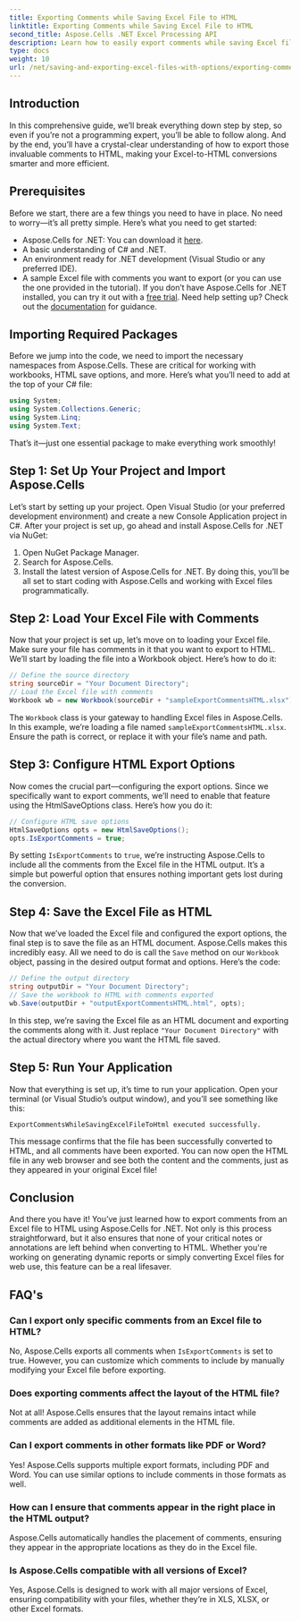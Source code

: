 ```yaml
---
title: Exporting Comments while Saving Excel File to HTML
linktitle: Exporting Comments while Saving Excel File to HTML
second_title: Aspose.Cells .NET Excel Processing API
description: Learn how to easily export comments while saving Excel files to HTML using Aspose.Cells for .NET. Follow this step-by-step guide to preserve annotations.
type: docs
weight: 10
url: /net/saving-and-exporting-excel-files-with-options/exporting-comments/
---
```

## Introduction
In this comprehensive guide, we’ll break everything down step by step, so even if you’re not a programming expert, you’ll be able to follow along. And by the end, you’ll have a crystal-clear understanding of how to export those invaluable comments to HTML, making your Excel-to-HTML conversions smarter and more efficient.
## Prerequisites
Before we start, there are a few things you need to have in place. No need to worry—it’s all pretty simple. Here’s what you need to get started:
- Aspose.Cells for .NET: You can download it [here](https://releases.aspose.com/cells/net/).
- A basic understanding of C# and .NET.
- An environment ready for .NET development (Visual Studio or any preferred IDE).
- A sample Excel file with comments you want to export (or you can use the one provided in the tutorial).
If you don’t have Aspose.Cells for .NET installed, you can try it out with a [free trial](https://releases.aspose.com/). Need help setting up? Check out the [documentation](https://reference.aspose.com/cells/net/) for guidance.
## Importing Required Packages
Before we jump into the code, we need to import the necessary namespaces from Aspose.Cells. These are critical for working with workbooks, HTML save options, and more. Here’s what you’ll need to add at the top of your C# file:
```csharp
using System;
using System.Collections.Generic;
using System.Linq;
using System.Text;
```
That’s it—just one essential package to make everything work smoothly!
## Step 1: Set Up Your Project and Import Aspose.Cells
Let’s start by setting up your project. Open Visual Studio (or your preferred development environment) and create a new Console Application project in C#. After your project is set up, go ahead and install Aspose.Cells for .NET via NuGet:
1. Open NuGet Package Manager.
2. Search for Aspose.Cells.
3. Install the latest version of Aspose.Cells for .NET.
By doing this, you’ll be all set to start coding with Aspose.Cells and working with Excel files programmatically.
## Step 2: Load Your Excel File with Comments
Now that your project is set up, let’s move on to loading your Excel file. Make sure your file has comments in it that you want to export to HTML. We’ll start by loading the file into a Workbook object.
Here’s how to do it:
```csharp
// Define the source directory
string sourceDir = "Your Document Directory";
// Load the Excel file with comments
Workbook wb = new Workbook(sourceDir + "sampleExportCommentsHTML.xlsx");
```
The `Workbook` class is your gateway to handling Excel files in Aspose.Cells. In this example, we’re loading a file named `sampleExportCommentsHTML.xlsx`. Ensure the path is correct, or replace it with your file’s name and path.
## Step 3: Configure HTML Export Options
Now comes the crucial part—configuring the export options. Since we specifically want to export comments, we’ll need to enable that feature using the HtmlSaveOptions class.
Here’s how you do it:
```csharp
// Configure HTML save options
HtmlSaveOptions opts = new HtmlSaveOptions();
opts.IsExportComments = true;
```
By setting `IsExportComments` to `true`, we’re instructing Aspose.Cells to include all the comments from the Excel file in the HTML output. It’s a simple but powerful option that ensures nothing important gets lost during the conversion.
## Step 4: Save the Excel File as HTML
Now that we’ve loaded the Excel file and configured the export options, the final step is to save the file as an HTML document. Aspose.Cells makes this incredibly easy. All we need to do is call the `Save` method on our `Workbook` object, passing in the desired output format and options.
Here’s the code:
```csharp
// Define the output directory
string outputDir = "Your Document Directory";
// Save the workbook to HTML with comments exported
wb.Save(outputDir + "outputExportCommentsHTML.html", opts);
```
In this step, we’re saving the Excel file as an HTML document and exporting the comments along with it. Just replace `"Your Document Directory"` with the actual directory where you want the HTML file saved.
## Step 5: Run Your Application
Now that everything is set up, it’s time to run your application. Open your terminal (or Visual Studio’s output window), and you’ll see something like this:
```plaintext
ExportCommentsWhileSavingExcelFileToHtml executed successfully.
```
This message confirms that the file has been successfully converted to HTML, and all comments have been exported. You can now open the HTML file in any web browser and see both the content and the comments, just as they appeared in your original Excel file!
## Conclusion
And there you have it! You’ve just learned how to export comments from an Excel file to HTML using Aspose.Cells for .NET. Not only is this process straightforward, but it also ensures that none of your critical notes or annotations are left behind when converting to HTML. Whether you're working on generating dynamic reports or simply converting Excel files for web use, this feature can be a real lifesaver.
## FAQ's
### Can I export only specific comments from an Excel file to HTML?  
No, Aspose.Cells exports all comments when `IsExportComments` is set to true. However, you can customize which comments to include by manually modifying your Excel file before exporting.
### Does exporting comments affect the layout of the HTML file?  
Not at all! Aspose.Cells ensures that the layout remains intact while comments are added as additional elements in the HTML file.
### Can I export comments in other formats like PDF or Word?  
Yes! Aspose.Cells supports multiple export formats, including PDF and Word. You can use similar options to include comments in those formats as well.
### How can I ensure that comments appear in the right place in the HTML output?  
Aspose.Cells automatically handles the placement of comments, ensuring they appear in the appropriate locations as they do in the Excel file.
### Is Aspose.Cells compatible with all versions of Excel?  
Yes, Aspose.Cells is designed to work with all major versions of Excel, ensuring compatibility with your files, whether they’re in XLS, XLSX, or other Excel formats.

